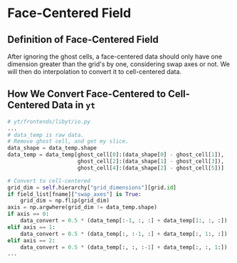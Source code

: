 # Face-Centered Field
## Definition of Face-Centered Field
After ignoring the ghost cells, a face-centered data should only have one dimension greater than the grid's by one, considering swap axes or not. We will then do interpolation to convert it to cell-centered data.

## How We Convert Face-Centered to Cell-Centered Data in `yt`
```python
# yt/frontends/libyt/io.py
...
# data_temp is raw data.
# Remove ghost cell, and get my slice.
data_shape = data_temp.shape
data_temp = data_temp[ghost_cell[0]:(data_shape[0] - ghost_cell[1]),
                      ghost_cell[2]:(data_shape[1] - ghost_cell[3]),
                      ghost_cell[4]:(data_shape[2] - ghost_cell[5])]

# Convert to cell-centered
grid_dim = self.hierarchy["grid_dimensions"][grid.id]
if field_list[fname]["swap_axes"] is True:
    grid_dim = np.flip(grid_dim)
axis = np.argwhere(grid_dim != data_temp.shape)
if axis == 0:
    data_convert = 0.5 * (data_temp[:-1, :, :] + data_temp[1:, :, :])
elif axis == 1:
    data_convert = 0.5 * (data_temp[:, :-1, :] + data_temp[:, 1:, :])
elif axis == 2:
    data_convert = 0.5 * (data_temp[:, :, :-1] + data_temp[:, :, 1:])
...
```